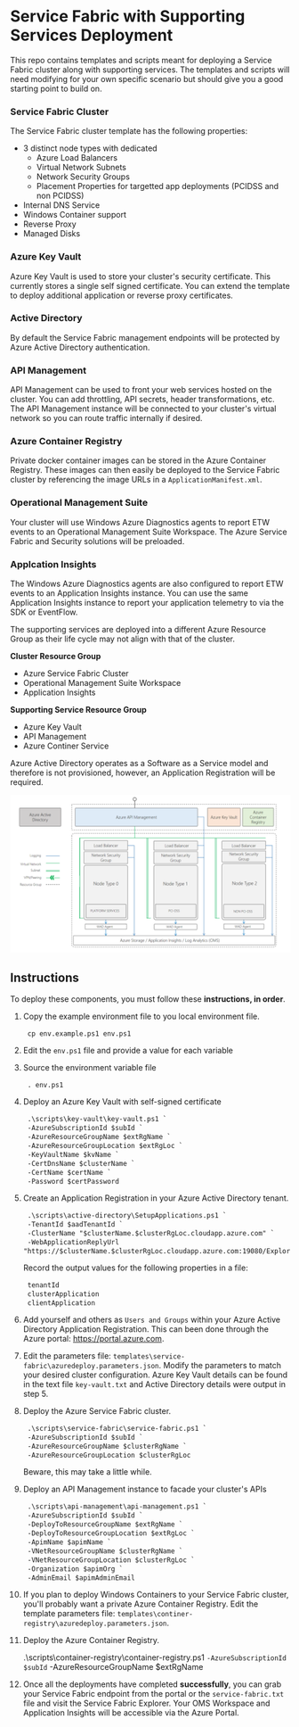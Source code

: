# Service Fabric with Supporting Services Deployment
This repo contains templates and scripts meant for deploying a Service Fabric cluster along with supporting services.
The templates and scripts will need modifying for your own specific scenario but should give you a good starting point to build on.

### Service Fabric Cluster
The Service Fabric cluster template has the following properties:
* 3 distinct node types with dedicated
    * Azure Load Balancers
    * Virtual Network Subnets
    * Network Security Groups
    * Placement Properties for targetted app deployments (PCIDSS and non PCIDSS)
* Internal DNS Service
* Windows Container support
* Reverse Proxy
* Managed Disks

### Azure Key Vault
Azure Key Vault is used to store your cluster's security certificate. This currently stores a single self signed certificate. You can extend the template to deploy additional application or reverse proxy certificates.

### Active Directory
By default the Service Fabric management endpoints will be protected by Azure Active Directory authentication.

### API Management
API Management can be used to front your web services hosted on the cluster. You can add throttling, API secrets, header transformations, etc. The API Management instance will be connected to your cluster's virtual network so you can route traffic internally if desired.

### Azure Container Registry
Private docker container images can be stored in the Azure Container Registry. These images can then easily be deployed to the Service Fabric cluster by referencing the image URLs in a `ApplicationManifest.xml`.

### Operational Management Suite
Your cluster will use Windows Azure Diagnostics agents to report ETW events to an Operational Management Suite Workspace. The Azure Service Fabric and Security solutions will be preloaded.

### Applcation Insights
The Windows Azure Diagnostics agents are also configured to report ETW events to an Application Insights instance. You can use the same Application Insights instance to report your application telemetry to via the SDK or EventFlow.

The supporting services are deployed into a different Azure Resource Group as their life cycle may not align with that of the cluster.

**Cluster Resource Group**
* Azure Service Fabric Cluster
* Operational Management Suite Workspace
* Application Insights

**Supporting Service Resource Group**
* Azure Key Vault
* API Management
* Azure Continer Service

Azure Active Directory operates as a Software as a Service model and therefore is not provisioned, however, an Application Registration will be required.

<img src="images/service-fabric.png" />

## Instructions
To deploy these components, you must follow these **instructions, in order**.

1. Copy the example environment file to you local environment file.
    
        cp env.example.ps1 env.ps1

2. Edit the `env.ps1` file and provide a value for each variable
3. Source the environment variable file

        . env.ps1

4. Deploy an Azure Key Vault with self-signed certificate

        .\scripts\key-vault\key-vault.ps1 `
        -AzureSubscriptionId $subId `
        -AzureResourceGroupName $extRgName `
        -AzureResourceGroupLocation $extRgLoc `
        -KeyVaultName $kvName `
        -CertDnsName $clusterName `
        -CertName $certName `
        -Password $certPassword

5. Create an Application Registration in your Azure Active Directory tenant.

        .\scripts\active-directory\SetupApplications.ps1 `
        -TenantId $aadTenantId `
        -ClusterName "$clusterName.$clusterRgLoc.cloudapp.azure.com" `
        -WebApplicationReplyUrl "https://$clusterName.$clusterRgLoc.cloudapp.azure.com:19080/Explorer/index.html"

    Record the output values for the following properties in a file:

        tenantId
        clusterApplication
        clientApplication

6. Add yourself and others as `Users and Groups` within your Azure Active Directory Application Registration. This can been done through the Azure portal: https://portal.azure.com.

7. Edit the parameters file: `templates\service-fabric\azuredeploy.parameters.json`. Modify the parameters to match your desired cluster configuration. Azure Key Vault details can be found in the text file `key-vault.txt` and Active Directory details were output in step 5.

8. Deploy the Azure Service Fabric cluster.

        .\scripts\service-fabric\service-fabric.ps1 `
        -AzureSubscriptionId $subId `
        -AzureResourceGroupName $clusterRgName `
        -AzureResourceGroupLocation $clusterRgLoc

    Beware, this may take a little while.

9. Deploy an API Management instance to facade your cluster's APIs

        .\scripts\api-management\api-management.ps1 `
        -AzureSubscriptionId $subId `
        -DeployToResourceGroupName $extRgName `
        -DeployToResourceGroupLocation $extRgLoc `
        -ApimName $apimName `
        -VNetResourceGroupName $clusterRgName `
        -VNetResourceGroupLocation $clusterRgLoc `
        -Organization $apimOrg `
        -AdminEmail $apimAdminEmail

10. If you plan to deploy Windows Containers to your Service Fabric cluster, you'll probably want a private Azure Container Registry. Edit the template parameters file: `templates\continer-registry\azuredeploy.parameters.json`.

11. Deploy the Azure Container Registry.

    .\scripts\container-registry\container-registry.ps1 `
    -AzureSubscriptionId $subId `
    -AzureResourceGroupName $extRgName

12. Once all the deployments have completed **successfully**, you can grab your Service Fabric endpoint from the portal or the `service-fabric.txt` file and visit the Service Fabric Explorer. Your OMS Workspace and Application Insights will be accessible via the Azure Portal.